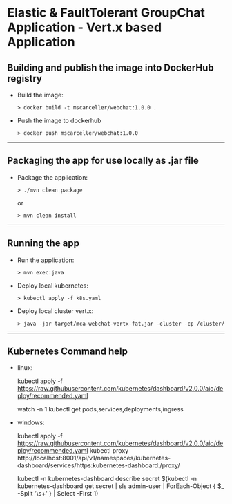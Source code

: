 # Elastic & FaultTolerant GroupChat Application - Vert.x based Application


## Building and publish the image into DockerHub registry

* Build the image:

    ```
    > docker build -t mscarceller/webchat:1.0.0 .
    ```

* Push the image to dockerhub

    ```
    > docker push mscarceller/webchat:1.0.0
    ```

---

## Packaging the app for use locally as .jar file

* Package the application:

    ```
    > ./mvn clean package
    ```

    or

    ```
    > mvn clean install
    ```

---
## Running the app

* Run the application:

    ```
    > mvn exec:java
    ```

* Deploy local kubernetes:

    ```
    > kubectl apply -f k8s.yaml
    ```

* Deploy local cluster vert.x:

    ```
    > java -jar target/mca-webchat-vertx-fat.jar -cluster -cp /cluster/
    ```

---

## Kubernetes Command help

* linux: 

    kubectl apply -f https://raw.githubusercontent.com/kubernetes/dashboard/v2.0.0/aio/deploy/recommended.yaml

    watch -n 1 kubectl get pods,services,deployments,ingress 

* windows: 

    kubectl apply -f https://raw.githubusercontent.com/kubernetes/dashboard/v2.0.0/aio/deploy/recommended.yaml
    kubectl proxy
    http://localhost:8001/api/v1/namespaces/kubernetes-dashboard/services/https:kubernetes-dashboard:/proxy/

    kubectl -n kubernetes-dashboard describe secret $(kubectl -n kubernetes-dashboard get secret | sls admin-user | ForEach-Object { $_ -Split '\s+' } | Select -First 1)

    








